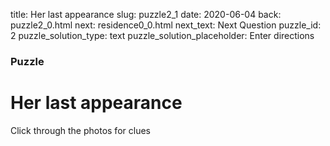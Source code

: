 title: Her last appearance
slug: puzzle2_1
date: 2020-06-04
back: puzzle2_0.html
next: residence0_0.html
next_text: Next Question
puzzle_id: 2
puzzle_solution_type: text
puzzle_solution_placeholder: Enter directions

### Puzzle
# Her last appearance


Click through the photos for clues